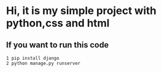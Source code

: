 # Hi, it is my simple project with python,css and html

## If you want to run this code 

~~~
1 pip install django
2 python manage.py runserver

~~~